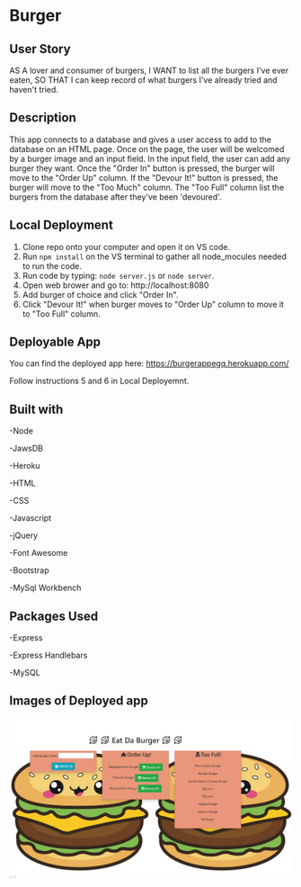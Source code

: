 # Burger

## User Story
AS A lover and consumer of burgers, I WANT to list all the burgers I've ever eaten, SO THAT I can keep record of what burgers I've already tried and haven't tried.

## Description
This app connects to a database and gives a user access to add to the database on an HTML page.  Once on the page, the user will be welcomed by a burger image and an input field.  In the input field, the user can add any burger they want.  Once the "Order In" button is pressed, the burger will move to the "Order Up" column.  If the "Devour It!" button is pressed, the burger will move to the "Too Much" column.  The "Too Full" column list the burgers from the database after they've been 'devoured'.  

## Local Deployment

1. Clone repo onto your computer and open it on VS code.
2. Run `npm install` on the VS terminal to gather all node_mocules needed to run the code.
3. Run code by typing: `node server.js` or `node server`.
4. Open web brower and go to: http://localhost:8080
5. Add burger of choice and click "Order In".
6. Click "Devour It!" when burger moves to "Order Up" column to move it to "Too Full" column.



## Deployable App
You can find the deployed app here:
https://burgerappegq.herokuapp.com/

Follow instructions 5 and 6 in Local Deployemnt.

## Built with

-Node

-JawsDB

-Heroku

-HTML

-CSS

-Javascript

-jQuery

-Font Awesome

-Bootstrap

-MySql Workbench

## Packages Used

-Express

-Express Handlebars

-MySQL

## Images of Deployed app
![Sample Image](./public/assets/img/example.png)